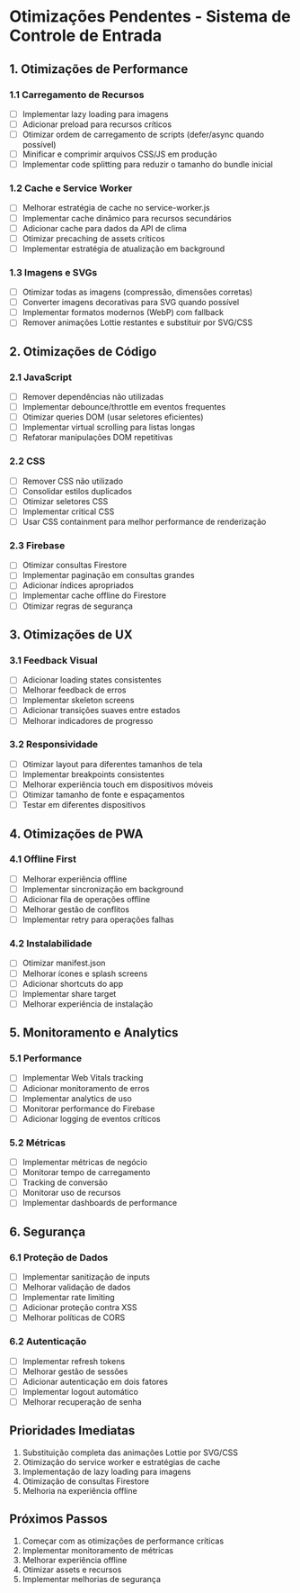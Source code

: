 # Otimizações Pendentes - Sistema de Controle de Entrada

## 1. Otimizações de Performance

### 1.1 Carregamento de Recursos
- [ ] Implementar lazy loading para imagens
- [ ] Adicionar preload para recursos críticos
- [ ] Otimizar ordem de carregamento de scripts (defer/async quando possível)
- [ ] Minificar e comprimir arquivos CSS/JS em produção
- [ ] Implementar code splitting para reduzir o tamanho do bundle inicial

### 1.2 Cache e Service Worker
- [ ] Melhorar estratégia de cache no service-worker.js
- [ ] Implementar cache dinâmico para recursos secundários
- [ ] Adicionar cache para dados da API de clima
- [ ] Otimizar precaching de assets críticos
- [ ] Implementar estratégia de atualização em background

### 1.3 Imagens e SVGs
- [ ] Otimizar todas as imagens (compressão, dimensões corretas)
- [ ] Converter imagens decorativas para SVG quando possível
- [ ] Implementar formatos modernos (WebP) com fallback
- [ ] Remover animações Lottie restantes e substituir por SVG/CSS

## 2. Otimizações de Código

### 2.1 JavaScript
- [ ] Remover dependências não utilizadas
- [ ] Implementar debounce/throttle em eventos frequentes
- [ ] Otimizar queries DOM (usar seletores eficientes)
- [ ] Implementar virtual scrolling para listas longas
- [ ] Refatorar manipulações DOM repetitivas

### 2.2 CSS
- [ ] Remover CSS não utilizado
- [ ] Consolidar estilos duplicados
- [ ] Otimizar seletores CSS
- [ ] Implementar critical CSS
- [ ] Usar CSS containment para melhor performance de renderização

### 2.3 Firebase
- [ ] Otimizar consultas Firestore
- [ ] Implementar paginação em consultas grandes
- [ ] Adicionar índices apropriados
- [ ] Implementar cache offline do Firestore
- [ ] Otimizar regras de segurança

## 3. Otimizações de UX

### 3.1 Feedback Visual
- [ ] Adicionar loading states consistentes
- [ ] Melhorar feedback de erros
- [ ] Implementar skeleton screens
- [ ] Adicionar transições suaves entre estados
- [ ] Melhorar indicadores de progresso

### 3.2 Responsividade
- [ ] Otimizar layout para diferentes tamanhos de tela
- [ ] Implementar breakpoints consistentes
- [ ] Melhorar experiência touch em dispositivos móveis
- [ ] Otimizar tamanho de fonte e espaçamentos
- [ ] Testar em diferentes dispositivos

## 4. Otimizações de PWA

### 4.1 Offline First
- [ ] Melhorar experiência offline
- [ ] Implementar sincronização em background
- [ ] Adicionar fila de operações offline
- [ ] Melhorar gestão de conflitos
- [ ] Implementar retry para operações falhas

### 4.2 Instalabilidade
- [ ] Otimizar manifest.json
- [ ] Melhorar ícones e splash screens
- [ ] Adicionar shortcuts do app
- [ ] Implementar share target
- [ ] Melhorar experiência de instalação

## 5. Monitoramento e Analytics

### 5.1 Performance
- [ ] Implementar Web Vitals tracking
- [ ] Adicionar monitoramento de erros
- [ ] Implementar analytics de uso
- [ ] Monitorar performance do Firebase
- [ ] Adicionar logging de eventos críticos

### 5.2 Métricas
- [ ] Implementar métricas de negócio
- [ ] Monitorar tempo de carregamento
- [ ] Tracking de conversão
- [ ] Monitorar uso de recursos
- [ ] Implementar dashboards de performance

## 6. Segurança

### 6.1 Proteção de Dados
- [ ] Implementar sanitização de inputs
- [ ] Melhorar validação de dados
- [ ] Implementar rate limiting
- [ ] Adicionar proteção contra XSS
- [ ] Melhorar políticas de CORS

### 6.2 Autenticação
- [ ] Implementar refresh tokens
- [ ] Melhorar gestão de sessões
- [ ] Adicionar autenticação em dois fatores
- [ ] Implementar logout automático
- [ ] Melhorar recuperação de senha

## Prioridades Imediatas

1. Substituição completa das animações Lottie por SVG/CSS
2. Otimização do service worker e estratégias de cache
3. Implementação de lazy loading para imagens
4. Otimização de consultas Firestore
5. Melhoria na experiência offline

## Próximos Passos

1. Começar com as otimizações de performance críticas
2. Implementar monitoramento de métricas
3. Melhorar experiência offline
4. Otimizar assets e recursos
5. Implementar melhorias de segurança
